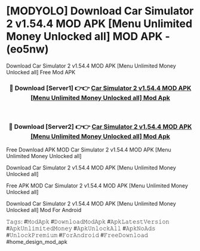 # [MODYOLO] Download Car Simulator 2 v1.54.4 MOD APK [Menu Unlimited Money Unlocked all] MOD APK - (eo5nw)
Download Car Simulator 2 v1.54.4 MOD APK [Menu Unlimited Money Unlocked all] Free Mod APK

<div align="center">
<h3>🔴 Download [Server1] 👉👉 <a href="https://apk-comot.site?title=Car_Simulator_2_v1.54.4_MOD_APK_[Menu_Unlimited_Money_Unlocked_all]">Car Simulator 2 v1.54.4 MOD APK [Menu Unlimited Money Unlocked all] Mod Apk</a></h3><br>

<h3>🔴 Download [Server2] 👉👉 <a href="https://apk-comot.site?title=Car_Simulator_2_v1.54.4_MOD_APK_[Menu_Unlimited_Money_Unlocked_all]">Car Simulator 2 v1.54.4 MOD APK [Menu Unlimited Money Unlocked all] Mod Apk</a></h3>
</div>


Free Download APK MOD Car Simulator 2 v1.54.4 MOD APK [Menu Unlimited Money Unlocked all]

Download Car Simulator 2 v1.54.4 MOD APK [Menu Unlimited Money Unlocked all] 

Free APK MOD Car Simulator 2 v1.54.4 MOD APK [Menu Unlimited Money Unlocked all] 

Download Car Simulator 2 v1.54.4 MOD APK [Menu Unlimited Money Unlocked all] Mod For Android

𝚃𝚊𝚐𝚜: #𝙼𝚘𝚍𝙰𝚙𝚔 #𝙳𝚘𝚠𝚗𝚕𝚘𝚊𝚍𝙼𝚘𝚍𝙰𝚙𝚔 #𝙰𝚙𝚔𝙻𝚊𝚝𝚎𝚜𝚝𝚅𝚎𝚛𝚜𝚒𝚘𝚗 #𝙰𝚙𝚔𝚄𝚗𝚕𝚒𝚖𝚒𝚝𝚎𝚍𝙼𝚘𝚗𝚎𝚢 #𝙰𝚙𝚔𝚄𝚗𝚕𝚘𝚌𝚔𝙰𝚕𝚕 #𝙰𝚙𝚔𝙽𝚘𝙰𝚍𝚜 #𝚄𝚗𝚕𝚘𝚌𝚔𝙿𝚛𝚎𝚖𝚒𝚞𝚖 #𝙵𝚘𝚛𝙰𝚗𝚍𝚛𝚘𝚒𝚍 #𝙵𝚛𝚎𝚎𝙳𝚘𝚠𝚗𝚕𝚘𝚊𝚍 #home_design_mod_apk